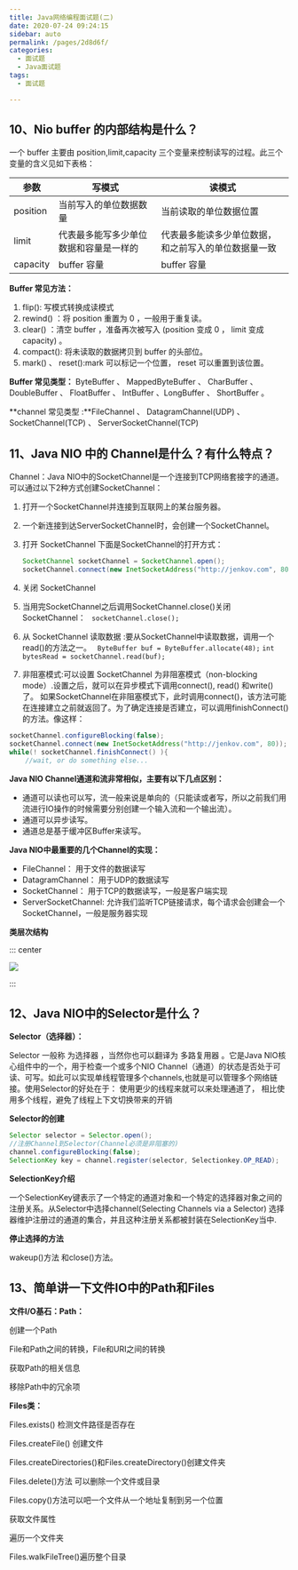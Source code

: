 ```yaml
---
title: Java网络编程面试题(二)
date: 2020-07-24 09:24:15
sidebar: auto
permalink: /pages/2d8d6f/
categories: 
  - 面试题
  - Java面试题
tags: 
  - 面试题

---
```


## 10、Nio buffer 的内部结构是什么？

一个 buffer 主要由 position,limit,capacity 三个变量来控制读写的过程。此三个变量的含义见如下表格：

| 参数     | 写模式                                 | 读模式                                               |
| -------- | -------------------------------------- | ---------------------------------------------------- |
| position | 当前写入的单位数据数量                 | 当前读取的单位数据位置                               |
| limit    | 代表最多能写多少单位数据和容量是一样的 | 代表最多能读多少单位数据，和之前写入的单位数据量一致 |
| capacity | buffer 容量                            | buffer 容量                                          |

**Buffer 常见方法：**

1. flip(): 写模式转换成读模式
2. rewind() ：将 position 重置为 0 ，一般用于重复读。
3. clear() ：清空 buffer ，准备再次被写入 (position 变成 0 ， limit 变成 capacity) 。
4. compact(): 将未读取的数据拷贝到 buffer 的头部位。
5. mark() 、 reset():mark 可以标记一个位置， reset 可以重置到该位置。

**Buffer 常见类型：** ByteBuffer 、 MappedByteBuffer 、 CharBuffer 、 DoubleBuffer 、 FloatBuffer 、 IntBuffer 、LongBuffer 、 ShortBuffer 。

**channel 常见类型 :**FileChannel 、 DatagramChannel(UDP) 、 SocketChannel(TCP) 、 ServerSocketChannel(TCP)

## 11、Java NIO 中的 Channel是什么？有什么特点？

Channel：Java NIO中的SocketChannel是一个连接到TCP网络套接字的通道。可以通过以下2种方式创建SocketChannel： 

1. 打开一个SocketChannel并连接到互联网上的某台服务器。 

2.	一个新连接到达ServerSocketChannel时，会创建一个SocketChannel。 

3. 打开 SocketChannel  下面是SocketChannel的打开方式： 

   ```java
   SocketChannel socketChannel = SocketChannel.open(); 
   socketChannel.connect(new InetSocketAddress("http://jenkov.com", 80)); 
   ```

4.	关闭 SocketChannel

5.	当用完SocketChannel之后调用SocketChannel.close()关闭SocketChannel：  ` socketChannel.close();` 

6.	从 SocketChannel 读取数据 :要从SocketChannel中读取数据，调用一个read()的方法之一。
   ` ByteBuffer buf = ByteBuffer.allocate(48);`
   `int bytesRead = socketChannel.read(buf);`

7.	非阻塞模式:可以设置 SocketChannel 为非阻塞模式（non-blocking mode）.设置之后，就可以在异步模式下调用connect(), read() 和write()了。
   如果SocketChannel在非阻塞模式下，此时调用connect()，该方法可能在连接建立之前就返回了。为了确定连接是否建立，可以调用finishConnect()的方法。像这样：

   ```java
   socketChannel.configureBlocking(false);
   socketChannel.connect(new InetSocketAddress("http://jenkov.com", 80));
   while(! socketChannel.finishConnect() ){
       //wait, or do something else...
   ```

**Java NIO Channel通道和流非常相似，主要有以下几点区别：**

- 通道可以读也可以写，流一般来说是单向的（只能读或者写，所以之前我们用流进行IO操作的时候需要分别创建一个输入流和一个输出流）。
- 通道可以异步读写。
- 通道总是基于缓冲区Buffer来读写。

**Java NIO中最重要的几个Channel的实现：**

- FileChannel： 用于文件的数据读写
- DatagramChannel： 用于UDP的数据读写
- SocketChannel： 用于TCP的数据读写，一般是客户端实现
- ServerSocketChannel: 允许我们监听TCP链接请求，每个请求会创建会一个SocketChannel，一般是服务器实现

**类层次结构**

::: center

![](https://i.loli.net/2020/07/24/1XsJLVFK9iuAmtS.png)

:::

## 12、Java NIO中的Selector是什么？

**Selector（选择器）：**

Selector 一般称 为选择器 ，当然你也可以翻译为 多路复用器 。它是Java NIO核心组件中的一个，用于检查一个或多个NIO Channel（通道）的状态是否处于可读、可写。如此可以实现单线程管理多个channels,也就是可以管理多个网络链接。使用Selector的好处在于： 使用更少的线程来就可以来处理通道了， 相比使用多个线程，避免了线程上下文切换带来的开销

**Selector的创建**

```java
Selector selector = Selector.open();
//注册Channel到Selector(Channel必须是非阻塞的)
channel.configureBlocking(false);
SelectionKey key = channel.register(selector, Selectionkey.OP_READ);
```

**SelectionKey介绍**

一个SelectionKey键表示了一个特定的通道对象和一个特定的选择器对象之间的注册关系。从Selector中选择channel(Selecting Channels via a Selector)
选择器维护注册过的通道的集合，并且这种注册关系都被封装在SelectionKey当中.

**停止选择的方法**

wakeup()方法 和close()方法。

## 13、简单讲一下文件IO中的Path和Files

**文件I/O基石：Path：**

创建一个Path

File和Path之间的转换，File和URI之间的转换

获取Path的相关信息

移除Path中的冗余项

**Files类：**

Files.exists() 检测文件路径是否存在

Files.createFile() 创建文件

Files.createDirectories()和Files.createDirectory()创建文件夹

Files.delete()方法 可以删除一个文件或目录

Files.copy()方法可以吧一个文件从一个地址复制到另一个位置

获取文件属性

遍历一个文件夹

Files.walkFileTree()遍历整个目录

 